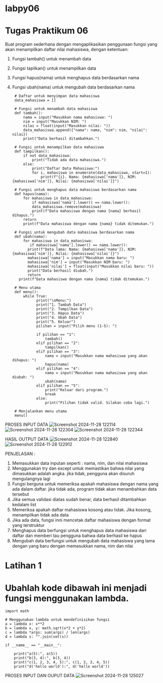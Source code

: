 # labpy06

# Tugas Praktikum 06

Buat program sederhana dengan mengaplikasikan penggunaan fungsi
yang akan menampilkan daftar nilai mahasiswa, dengan ketentuan:
1. Fungsi tambah() untuk menambah data
2. Fungsi tapilkan() untuk menampilkan data
3. Fungsi hapus(nama) untuk menghapus data berdasarkan nama
4. Fungsi ubah(nama) untuk mengubah data berdasarkan nama

        # Daftar untuk menyimpan data mahasiswa
        data_mahasiswa = []

        # Fungsi untuk menambah data mahasiswa
        def tambah():
            nama = input("Masukkan nama mahasiswa: ")
            nim = input("Masukkan NIM: ")
            nilai = float(input("Masukkan nilai: "))
            data_mahasiswa.append({"nama": nama, "nim": nim, "nilai": nilai})
            print("Data berhasil ditambahkan.")

        # Fungsi untuk menampilkan data mahasiswa
        def tampilkan():
            if not data_mahasiswa:
                print("Tidak ada data mahasiswa.")
            else:
                print("Daftar Data Mahasiswa:")
                for i, mahasiswa in enumerate(data_mahasiswa, start=1):
                    print(f"{i}. Nama: {mahasiswa['nama']}, NIM: {mahasiswa['nim']}, Nilai: {mahasiswa['nilai']}")

        # Fungsi untuk menghapus data mahasiswa berdasarkan nama
        def hapus(nama):
            for mahasiswa in data_mahasiswa:
                if mahasiswa['nama'].lower() == nama.lower():
                data_mahasiswa.remove(mahasiswa)
                print(f"Data mahasiswa dengan nama {nama} berhasil dihapus.")
            return
            print(f"Data mahasiswa dengan nama {nama} tidak ditemukan.")

        # Fungsi untuk mengubah data mahasiswa berdasarkan nama
        def ubah(nama):
            for mahasiswa in data_mahasiswa:
               if mahasiswa['nama'].lower() == nama.lower():
              print(f"Data lama: Nama: {mahasiswa['nama']}, NIM: {mahasiswa['nim']}, Nilai: {mahasiswa['nilai']}")
              mahasiswa['nama'] = input("Masukkan nama baru: ")
              mahasiswa['nim'] = input("Masukkan NIM baru: ")
              mahasiswa['nilai'] = float(input("Masukkan nilai baru: "))
              print("Data berhasil diubah.")
              return
          print(f"Data mahasiswa dengan nama {nama} tidak ditemukan.")

        # Menu utama
        def menu():
            while True:
                  print("\nMenu:")
                  print("1. Tambah Data")
                  print("2. Tampilkan Data")
                  print("3. Hapus Data")
                  print("4. Ubah Data")
                  print("5. Keluar")
                  pilihan = input("Pilih menu (1-5): ")

                  if pilihan == "1":
                      tambah()
                  elif pilihan == "2":
                      tampilkan()
                  elif pilihan == "3":
                      nama = input("Masukkan nama mahasiswa yang akan dihapus: ")
                      hapus(nama)
                  elif pilihan == "4":
                      nama = input("Masukkan nama mahasiswa yang akan diubah: ")
                      ubah(nama)
                  elif pilihan == "5":
                      print("Keluar dari program.")
                      break
                  else:
                      print("Pilihan tidak valid. Silakan coba lagi.")

        # Menjalankan menu utama
        menu()

PROSES INPUT DATA
   ![Screenshot 2024-11-28 122114](https://github.com/user-attachments/assets/249d789f-4db1-4815-bf0f-bc43e131a3f2)
   ![Screenshot 2024-11-28 122304](https://github.com/user-attachments/assets/1ab311d5-002b-48ac-8369-cc6389b79644)
   ![Screenshot 2024-11-28 122344](https://github.com/user-attachments/assets/61eca3e5-3b7c-457b-9321-5e163af52e63)

HASIL OUTPUT DATA
![Screenshot 2024-11-28 122840](https://github.com/user-attachments/assets/c03a0d3b-be4f-4432-85d9-cfccf86bbbf7)
![Screenshot 2024-11-28 122912](https://github.com/user-attachments/assets/c1dad5f7-be00-4a0e-903b-1a655ee65b2f)

PENJELASAN : 
1. Memasukkan data inputan seperti : nama, nim, dan nilai mahasiswa
2. Menggunakan try dan except untuk memastikan bahwa nilai yang dimasukkan adalah angka. jika tidak, pengguna akan disuruh mengulangnya lagi
3. Fungsi berguna untuk memeriksa apakah mahasiswa dengan nama yang ada dalam daftar. jika tidak ada, program tidak akan menambahkan data tersebut
4. Jika semua validasi diatas sudah benar, data berhasil ditambahkan kedalam list
5. Memeriksa apakah daftar mahasiswa kosong atau tidak. Jika kosong, menampilkan tidak ada data
6. Jika ada data, fungsi inni mencetak daftar mahasiswa dengan format yang terstruktur
7. Menghapus data berfungsi untuk menghapus data mahasiswa dari daftar dan memberi tau pengguna bahwa data berhasil ke hapus
8. Mengubah data berfungsi untuk mengubah data mahasiswa yang lama dengan yang baru dengan memasukkan nama, nim dan nilai


# Latihan 1 

# Ubahlah kode dibawah ini menjadi fungsi menggunakan lambda. 

    import math

    # Menggunakan lambda untuk mendefinisikan fungsi
    a = lambda x: x**2
    b = lambda x, y: math.sqrt(x*2 + y*2)
    c = lambda *args: sum(args) / len(args)
    d = lambda s: "".join(set(s))

    if __name__ == "__main__":

        print("a(5):", a(5))
        print("b(3, 4):", b(3, 4))
        print("c(1, 2, 3, 4, 5):", c(1, 2, 3, 4, 5))
        print("d('hello world'):", d('hello world'))

PROSES INPUT DAN OUPUT DATA 
![Screenshot 2024-11-28 125027](https://github.com/user-attachments/assets/e79a27e3-4e9d-4c5d-a4ab-57b649660458)


   

